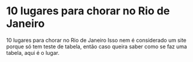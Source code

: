 # 10 lugares para chorar no Rio de Janeiro
10 lugares para chorar no Rio de Janeiro
Isso nem é considerado um site porque só tem teste de tabela, então caso queira saber como se faz uma tabela, aqui é o lugar. 
